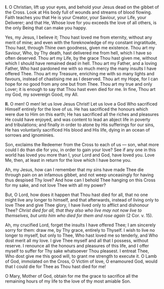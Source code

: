 
**I\.** O Christian, lift up your eyes, and behold your Jesus dead on the gibbet of the Cross. Look at His body full of wounds and streams of blood flowing. Faith teaches you that He is your Creator, your Saviour, your Life, your Deliverer; and that He, Whose love for you exceeds the love of all others, is the only Being that can make you happy.

Yes, my Jesus, I believe it; Thou hast loved me from eternity, without any merit of mine; and even with the foreknowledge of my constant ingratitude, Thou hast, through Thine own goodness, given me existence. Thou art my Saviour, Who, by Thy death, hast delivered me from hell, which I have so often deserved. Thou art my Life, by the grace Thou hast given me, without which I should have remained dead in hell. Thou art my Father, and a loving Father, Who hast pardoned me with so much mercy the many insults I have offered Thee. Thou art my Treasure, enriching me with so many lights and favours, instead of chastising me as I deserved. Thou art my Hope, for I can hope for no good from any one but from Thee. Thou art my true and only Lover; it is enough to say that Thou hast even died for me. In fine, Thou art my God, my sovereign Good, my All.

**II\.** O men! O men! let us love Jesus Christ! Let us love a God Who sacrificed Himself entirely for the love of us. He has sacrificed the honours which were due to Him on this earth; He has sacrificed all the riches and pleasures He could have enjoyed, and was content to lead an abject life in poverty and tribulations; and finally in order to atone by His sufferings for our sins, He has voluntarily sacrificed His blood and His life, dying in an ocean of sorrows and ignominies.

Son, exclaims the Redeemer from the Cross to each of us — son, what more could I do than die for you, in order to gain your love? See if any one in this world has loved you more than I, your Lord and God, have loved you. Love Me, then, at least in return for the love which I have borne you.

Ah, my Jesus, how can I remember that my sins have made Thee die through pain on an infamous gibbet, and not weep unceasingly for having thus despised Thy love? And how can I behold Thee hanging on this Cross for my sake, and not love Thee with all my power?

But, O Lord, how does it happen that Thou hast died for all, that no one might live any longer to himself, and that afterwards, instead of living only to love Thee and give Thee glory, I have lived only to afflict and dishonour Thee? *Christ died for all, that they also who live may not now live to themselves, but unto him who died for them and rose again* (2 Cor. v. 15).

Ah, my crucified Lord, forget the insults I have offered Thee; I am sincerely sorry for them: draw me, by Thy grace, entirely to Thyself. I wish to live no longer to myself, but only to Thee, Who hast loved me so tenderly, and Who dost merit all my love. I give Thee myself and all that I possess, without reserve. I renounce all the honours and pleasures of this life, and I offer myself to suffer for Thy sake whatsoever Thou pleasest. I entreat Thee, Who dost give me this good will, to grant me strength to execute it. O Lamb of God, immolated on the Cross, O Victim of love, O enamoured God, would that I could die for Thee as Thou hast died for me!

O Mary, Mother of God, obtain for me the grace to sacrifice all the remaining hours of my life to the love of thy most amiable Son.

